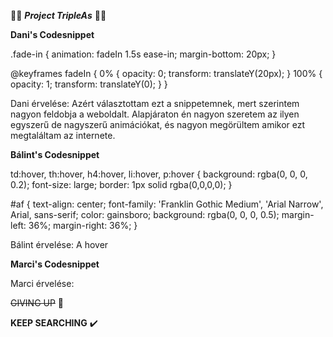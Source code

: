 💯💯 ***Project TripleAs*** 💯💯

**Dani's Codesnippet**

.fade-in {
    animation: fadeIn 1.5s ease-in;
    margin-bottom: 20px;
}

@keyframes fadeIn {
    0% { opacity: 0; transform: translateY(20px); }
    100% { opacity: 1; transform: translateY(0); }
}

Dani érvelése:
Azért választottam ezt a snippetemnek, mert szerintem nagyon feldobja a weboldalt. Alapjáraton én nagyon szeretem az ilyen egyszerű de nagyszerű animációkat, és nagyon megörültem amikor ezt megtaláltam az internete.

**Bálint's Codesnippet**

td:hover, th:hover, h4:hover, li:hover, p:hover {
    background: rgba(0, 0, 0, 0.2);
    font-size: large;
    border: 1px solid rgba(0,0,0,0);
}

#af {
    text-align: center;
    font-family: 'Franklin Gothic Medium', 'Arial Narrow', Arial, sans-serif;
    color: gainsboro;
    background: rgba(0, 0, 0, 0.5);
    margin-left: 36%;
    margin-right: 36%;
}

Bálint érvelése:
A hover

**Marci's Codesnippet**



Marci érvelése:


~~GIVING UP~~  🛑

**KEEP SEARCHING**  ✔️
